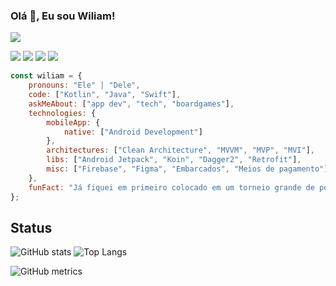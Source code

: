 ### Olá 👋, Eu sou Wiliam!
![](https://fiverr-res.cloudinary.com/images/t_main1,q_auto,f_auto,q_auto,f_auto/gigs/102175905/original/426da7a48b7f82b43db670e5a2aab7fcd2990399/make-top-class-app-with-stylish-design-for-any-bussiness.jpg)

<div> 
  <a href="https://www.linkedin.com/in/trancosowiliam/" target="_blank"><img src="https://img.shields.io/badge/-LinkedIn-%230077B5?style=for-the-badge&logo=linkedin&logoColor=white" target="_blank"></a>
  <a href="https://wa.me/27999023988"><img src="https://img.shields.io/badge/WhatsApp-25D366?style=for-the-badge&logo=whatsapp&logoColor=white" target="_blank"></a>
  <a href="mailto:trancosowiliam@gmail.com"><img src="https://img.shields.io/badge/-Gmail-%23333?style=for-the-badge&logo=gmail&logoColor=white" target="_blank"></a>
  <a href="https://github.com/trancosoWiliam"><img src="https://img.shields.io/badge/GitHub-100000?style=for-the-badge&logo=github&logoColor=white" target="_blank"></a>
</div>

```javascript
const wiliam = {
    pronouns: "Ele" | "Dele",
    code: ["Kotlin", "Java", "Swift"],
    askMeAbout: ["app dev", "tech", "boardgames"],
    technologies: {
        mobileApp: {
            native: ["Android Development"]
        },
        architectures: ["Clean Architecture", "MVVM", "MVP", "MVI"],
        libs: ["Android Jetpack", "Koin", "Dagger2", "Retrofit"],
        misc: ["Firebase", "Figma", "Embarcados", "Meios de pagamento"]
    },
    funFact: "Já fiquei em primeiro colocado em um torneio grande de poker"
};
```

## Status
![GitHub stats](https://github-readme-stats.vercel.app/api?username=TrancosoWiliam&show_icons=true&count_private=true) 
![Top Langs](https://github-readme-stats.vercel.app/api/top-langs/?username=TrancosoWiliam)

![GitHub metrics](https://metrics.lecoq.io/TrancosoWiliam) 


